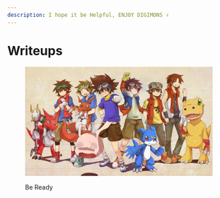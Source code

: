 ```yaml
---
description: I hope it be Helpful, ENJOY DIGIMONS ✌️
---
```


# Writeups

<figure><img src=".gitbook/assets/231470.jpg" alt=""><figcaption><p>Be Ready</p></figcaption></figure>
